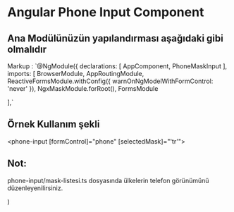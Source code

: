 # Angular Phone Input Component


## Ana Modülünüzün yapılandırması aşağıdaki gibi olmalıdır
Markup :  `@NgModule({
  declarations: [
    AppComponent,
    PhoneMaskInput
  ],
  imports: [
    BrowserModule,
    AppRoutingModule,
    ReactiveFormsModule.withConfig({ warnOnNgModelWithFormControl: 'never' }),
    NgxMaskModule.forRoot(), 
    FormsModule

  ],`


## Örnek Kullanım şekli

<phone-input [formControl]="phone" [selectedMask]="'tr'"></phone-input>

## Not:
phone-input/mask-listesi.ts dosyasında ülkelerin telefon görünümünü düzenleyenilirsiniz.


)
